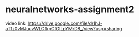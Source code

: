 # neuralnetworks-assignment2
video link: https://drive.google.com/file/d/1hJ-aT1z0vMJuuvWLOfkpCfGILpYMrD8_/view?usp=sharing
